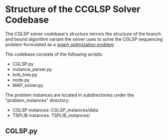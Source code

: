 # Structure of the CCGLSP Solver Codebase

The CGLSP solver codebase's structure mirrors the structure of the branch and bound algorithm variant the solver uses to solve the CGLSP sequencing problem formulated as a [graph optimization problem](CGLSP_graph_formulation_and_branch_and_bound_solution.md)

The codebase consists of the following scripts:

- CGLSP.py
- instance_parser.py
- bnb_tree.py
- node.py
- MAP_solver.py

The problem instances are located in subdirectories under the "problem_instances" directory:

- CGLSP instances: CGLSP_instances/data
- TSPLIB instances: TSPLIB_instances/


## CGLSP.py
